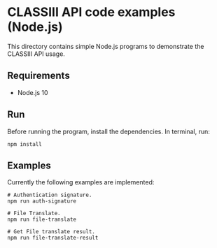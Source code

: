 # CLASSIII API code examples (Node.js)

This directory contains simple Node.js programs to demonstrate the CLASSIII API
usage.

## Requirements

* Node.js 10

## Run

Before running the program, install the dependencies. In terminal, run:

```
npm install
```

## Examples

Currently the following examples are implemented:

```
# Authentication signature.
npm run auth-signature

# File Translate.
npm run file-translate

# Get File translate result.
npm run file-translate-result
```

